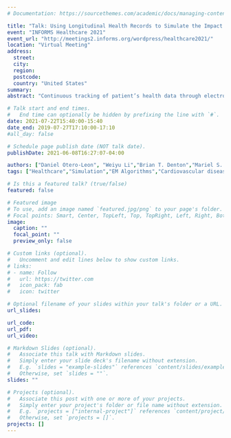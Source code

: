 ```yaml
---
# Documentation: https://sourcethemes.com/academic/docs/managing-content/

title: "Talk: Using Longitudinal Health Records to Simulate the Impact of National Treatment Guidelines for Cardiovascular Disease."
event: "INFORMS Healthcare 2021"
event_url: "http://meetings2.informs.org/wordpress/healthcare2021/"
location: "Virtual Meeting"
address: 
  street:
  city: 
  region:
  postcode: 
  country: "United States"
summary:
abstract: "Continuous tracking of patient’s health data through electronic health records (EHRs) has created an opportunity to predict the impact of healthcare policies. Despite the advances in EHRs, data can be missing or sparsely collected. We developed a simulation model to test treatment guidelines to prevent cardiovascular diseases. We study the treatment benefits and burden based on patients’ medication exposure over time. Our framework consists of using EM algorithms to fit sparse data and a discrete-time simulation model to test guidelines. Our results suggest that the current American College of Cardiology guidelines reduces over-treatment without affecting the risk of having a disease."

# Talk start and end times.
#   End time can optionally be hidden by prefixing the line with `#`.
date: 2021-07-22T15:40:00-15:40
date_end: 2019-07-27T17:10:00-17:10
#all_day: false

# Schedule page publish date (NOT talk date).
publishDate: 2021-06-08T16:27:07-04:00

authors: ["Daniel Otero-Leon", "Weiyu Li","Brian T. Denton","Mariel S. Lavieri","Jeremy Sussman","Rodney A. Hayward"]
tags: ["Healthcare","Simulation","EM Algorithms","Cardiovascular diseases","Conference Talk"]

# Is this a featured talk? (true/false)
featured: false

# Featured image
# To use, add an image named `featured.jpg/png` to your page's folder. 
# Focal points: Smart, Center, TopLeft, Top, TopRight, Left, Right, BottomLeft, Bottom, BottomRight.
image:
  caption: ""
  focal_point: ""
  preview_only: false

# Custom links (optional).
#   Uncomment and edit lines below to show custom links.
# links:
# - name: Follow
#   url: https://twitter.com
#   icon_pack: fab
#   icon: twitter

# Optional filename of your slides within your talk's folder or a URL.
url_slides:

url_code:
url_pdf:
url_video:

# Markdown Slides (optional).
#   Associate this talk with Markdown slides.
#   Simply enter your slide deck's filename without extension.
#   E.g. `slides = "example-slides"` references `content/slides/example-slides.md`.
#   Otherwise, set `slides = ""`.
slides: ""

# Projects (optional).
#   Associate this post with one or more of your projects.
#   Simply enter your project's folder or file name without extension.
#   E.g. `projects = ["internal-project"]` references `content/project/deep-learning/index.md`.
#   Otherwise, set `projects = []`.
projects: []
---
```

